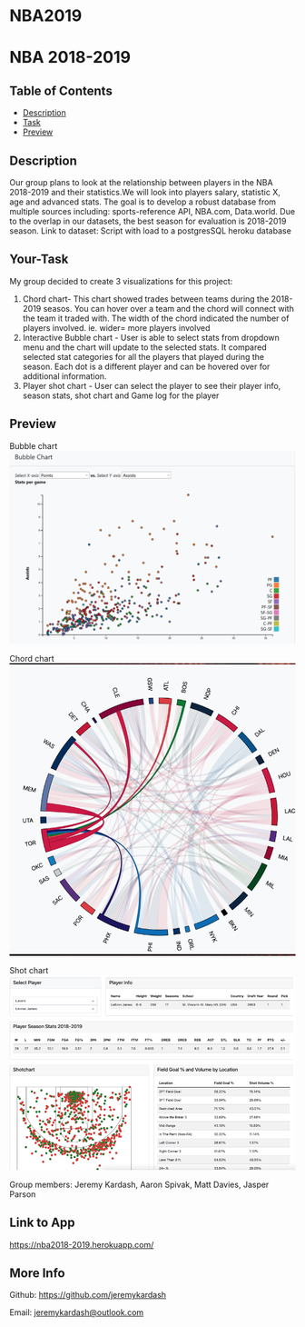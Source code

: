 # NBA2019

# NBA 2018-2019

## Table of Contents
* [Description](#description)
* [Task](#Your-Task)
* [Preview](#preview)

## Description
Our group plans to look at the relationship between players in the NBA 2018-2019 and their statistics.We will look into players salary, statistic X, age and
advanced stats.
The goal is to develop a robust database from multiple sources including: sports-reference API, NBA.com, Data.world. Due to the overlap in our datasets, the best
season for evaluation is 2018-2019 season.
Link to dataset: Script with load to a postgresSQL heroku database

## Your-Task
My group decided to create 3 visualizations for this project:
1. Chord chart- This chart showed trades between teams during the 2018-2019 seasos. You can hover over a team and the chord will connect with the team it traded with. The width of the chord indicated the number of players involved. ie. wider= more players involved 
2. Interactive Bubble chart - User is able to select stats from dropdown menu and the chart will update to the selected stats. It compared selected stat categories for all the players that played during the season. Each dot is a different player and can be hovered over for additional information.
3. Player shot chart - User can select the player to see their player info, season stats, shot chart and Game log for the player


## Preview
Bubble chart
![Preview](bubblechart.png)

Chord chart
![Preview](chordchart.png)

Shot chart
![Preview](Shotchart.png)

Group members: Jeremy Kardash, Aaron Spivak, Matt Davies, Jasper Parson 
## Link to App
 https://nba2018-2019.herokuapp.com/
## More Info
Github: https://github.com/jeremykardash

Email: jeremykardash@outlook.com
